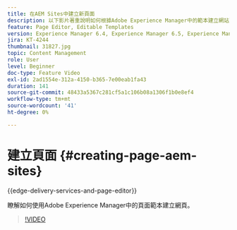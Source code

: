 ```yaml
---
title: 在AEM Sites中建立新頁面
description: 以下影片著重說明如何根據Adobe Experience Manager中的範本建立網站頁面。
feature: Page Editor, Editable Templates
version: Experience Manager 6.4, Experience Manager 6.5, Experience Manager as a Cloud Service
jira: KT-4244
thumbnail: 31827.jpg
topic: Content Management
role: User
level: Beginner
doc-type: Feature Video
exl-id: 2ad1554e-312a-4150-b365-7e00eab1fa43
duration: 141
source-git-commit: 48433a5367c281cf5a1c106b08a1306f1b0e8ef4
workflow-type: tm+mt
source-wordcount: '41'
ht-degree: 0%

---
```


# 建立頁面 {#creating-page-aem-sites}

{{edge-delivery-services-and-page-editor}}

瞭解如何使用Adobe Experience Manager中的頁面範本建立網頁。

>[!VIDEO](https://video.tv.adobe.com/v/31827?quality=12&learn=on)
